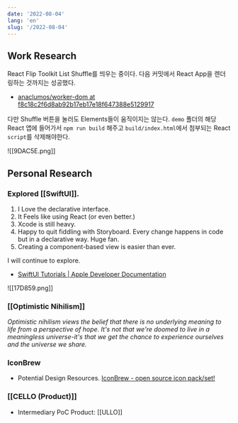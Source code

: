 ```yaml
---
date: '2022-08-04'
lang: 'en'
slug: '/2022-08-04'
---
```


## Work Research

React Flip Toolkit List Shuffle를 띄우는 중이다.
다음 커밋에서 React App을 렌더링하는 것까지는 성공했다.

- [anaclumos/worker-dom at f8c18c2f6d8ab92b17eb17e18f647388e5129917](https://github.com/anaclumos/worker-dom/tree/f8c18c2f6d8ab92b17eb17e18f647388e5129917)

다만 Shuffle 버튼을 눌러도 Elements들이 움직이지는 않는다.
`demo` 폴더의 해당 React 앱에 들어가서 `npm run build` 해주고 `build/index.html`에서 첨부되는 React `script`를 삭제해야한다.

![[9DAC5E.png]]

## Personal Research

### Explored [[SwiftUI]].

1. I Love the declarative interface.
2. It Feels like using React (or even better.)
3. Xcode is still heavy.
4. Happy to quit fiddling with Storyboard. Every change happens in code but in a declarative way. Huge fan.
5. Creating a component-based view is easier than ever.

I will continue to explore.

- [SwiftUI Tutorials | Apple Developer Documentation](https://developer.apple.com/tutorials/swiftui)

![[17D859.png]]

### [[Optimistic Nihilism]]

_Optimistic nihilism views the belief that there is no underlying meaning to life from a perspective of hope. It's not that we're doomed to live in a meaningless universe-it's that we get the chance to experience ourselves and the universe we share._

### IconBrew

- Potential Design Resources. [IconBrew - open source icon pack/set!](https://iconbrew.com/)

### [[CELLO (Product)]]

- Intermediary PoC Product: [[ULLO]]
